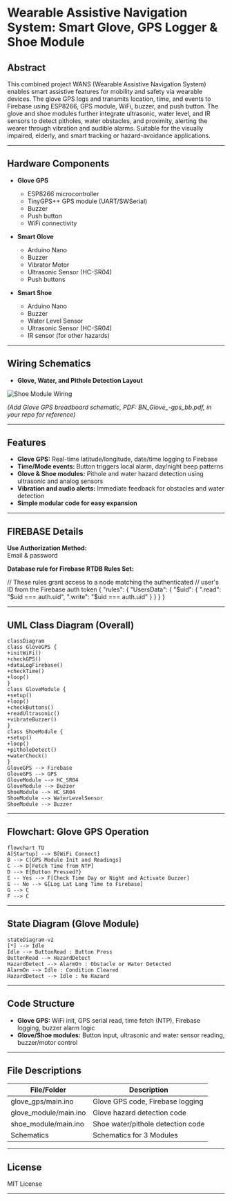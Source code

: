 # Wearable Assistive Navigation System: Smart Glove, GPS Logger & Shoe Module

## Abstract

This combined project WANS (Wearable Assistive Navigation System) enables smart assistive features for mobility and safety via wearable devices. The glove GPS logs and transmits location, time, and events to Firebase using ESP8266, GPS module, WiFi, buzzer, and push button. The glove and shoe modules further integrate ultrasonic, water level, and IR sensors to detect pitholes, water obstacles, and proximity, alerting the wearer through vibration and audible alarms. Suitable for the visually impaired, elderly, and smart tracking or hazard-avoidance applications.

---

## Hardware Components

- **Glove GPS**
  - ESP8266 microcontroller
  - TinyGPS++ GPS module (UART/SWSerial)
  - Buzzer
  - Push button
  - WiFi connectivity

- **Smart Glove**
  - Arduino Nano
  - Buzzer
  - Vibrator Motor
  - Ultrasonic Sensor (HC-SR04)
  - Push buttons

- **Smart Shoe**
  - Arduino Nano
  - Buzzer
  - Water Level Sensor
  - Ultrasonic Sensor (HC-SR04)
  - IR sensor (for other hazards)

---

## Wiring Schematics

- **Glove, Water, and Pithole Detection Layout**

![Shoe Module Wiring](shoe_bb.jpg)

*(Add Glove GPS breadboard schematic, PDF: BN_Glove_-gps_bb.pdf, in your repo for reference)*

---

## Features

- **Glove GPS:** Real-time latitude/longitude, date/time logging to Firebase
- **Time/Mode events:** Button triggers local alarm, day/night beep patterns
- **Glove & Shoe modules:** Pithole and water hazard detection using ultrasonic and analog sensors
- **Vibration and audio alerts:** Immediate feedback for obstacles and water detection
- **Simple modular code for easy expansion**

---

## FIREBASE Details

**Use Authorization Method:**  
Email & password

**Database rule for Firebase RTDB Rules Set:**

// These rules grant access to a node matching the authenticated
// user's ID from the Firebase auth token
{
"rules": {
"UsersData": {
"$uid": {
".read": "$uid === auth.uid",
".write": "$uid === auth.uid"
}
}
}
}

---

## UML Class Diagram (Overall)

```mermaid
classDiagram
class GloveGPS {
+initWiFi()
+checkGPS()
+dataLogFirebase()
+checkTime()
+loop()
}
class GloveModule {
+setup()
+loop()
+checkButtons()
+readUltrasonic()
+vibrateBuzzer()
}
class ShoeModule {
+setup()
+loop()
+pitholeDetect()
+waterCheck()
}
GloveGPS --> Firebase
GloveGPS --> GPS
GloveModule --> HC_SR04
GloveModule --> Buzzer
ShoeModule --> HC_SR04
ShoeModule --> WaterLevelSensor
ShoeModule --> Buzzer
```

---

## Flowchart: Glove GPS Operation

```mermaid
flowchart TD
A[Startup] --> B[WiFi Connect]
B --> C[GPS Module Init and Readings]
C --> D[Fetch Time from NTP]
D --> E{Button Pressed?}
E -- Yes --> F[Check Time Day or Night and Activate Buzzer]
E -- No --> G[Log Lat Long Time to Firebase]
G --> C
F --> C
```

---

## State Diagram (Glove Module)

```mermaid
stateDiagram-v2
[*] --> Idle
Idle --> ButtonRead : Button Press
ButtonRead --> HazardDetect
HazardDetect --> AlarmOn : Obstacle or Water Detected
AlarmOn --> Idle : Condition Cleared
HazardDetect --> Idle : No Hazard
```

---

## Code Structure

- **Glove GPS:** WiFi init, GPS serial read, time fetch (NTP), Firebase logging, buzzer alarm logic
- **Glove/Shoe modules:** Button input, ultrasonic and water sensor reading, buzzer/motor control

---

## File Descriptions

| File/Folder         | Description                                    |
|---------------------|------------------------------------------------|
| glove_gps/main.ino       | Glove GPS code, Firebase logging          |
| glove_module/main.ino    | Glove hazard detection code               |
| shoe_module/main.ino     | Shoe water/pithole detection code         |
| Schematics          	   | Schematics for 3 Modules   	       |

---

## License

MIT License

---
